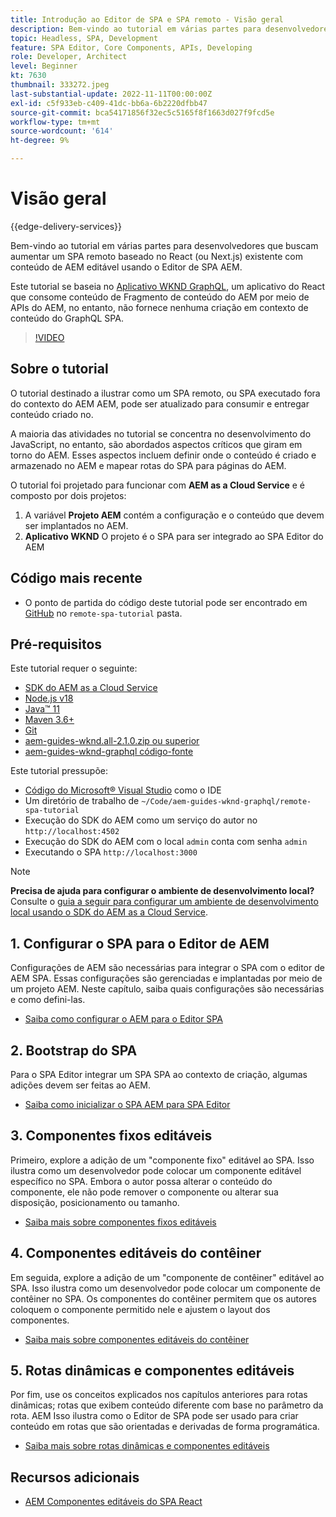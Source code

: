 ```yaml
---
title: Introdução ao Editor de SPA e SPA remoto - Visão geral
description: Bem-vindo ao tutorial em várias partes para desenvolvedores que buscam aumentar um SPA remoto existente com conteúdo de AEM editável usando o editor de AEM SPA.
topic: Headless, SPA, Development
feature: SPA Editor, Core Components, APIs, Developing
role: Developer, Architect
level: Beginner
kt: 7630
thumbnail: 333272.jpeg
last-substantial-update: 2022-11-11T00:00:00Z
exl-id: c5f933eb-c409-41dc-bb6a-6b2220dfbb47
source-git-commit: bca54171856f32ec5c5165f8f1663d027f9fcd5e
workflow-type: tm+mt
source-wordcount: '614'
ht-degree: 9%

---
```


# Visão geral

{{edge-delivery-services}}

Bem-vindo ao tutorial em várias partes para desenvolvedores que buscam aumentar um SPA remoto baseado no React (ou Next.js) existente com conteúdo de AEM editável usando o Editor de SPA AEM.

Este tutorial se baseia no [Aplicativo WKND GraphQL](https://experienceleague.adobe.com/docs/experience-manager-learn/getting-started-with-aem-headless/graphql/overview.html?lang=pt-BR), um aplicativo do React que consome conteúdo de Fragmento de conteúdo do AEM por meio de APIs do AEM, no entanto, não fornece nenhuma criação em contexto de conteúdo do GraphQL SPA.

>[!VIDEO](https://video.tv.adobe.com/v/333272?quality=12&learn=on)

## Sobre o tutorial

O tutorial destinado a ilustrar como um SPA remoto, ou SPA executado fora do contexto do AEM AEM, pode ser atualizado para consumir e entregar conteúdo criado no.

A maioria das atividades no tutorial se concentra no desenvolvimento do JavaScript, no entanto, são abordados aspectos críticos que giram em torno do AEM. Esses aspectos incluem definir onde o conteúdo é criado e armazenado no AEM e mapear rotas do SPA para páginas do AEM.

O tutorial foi projetado para funcionar com **AEM as a Cloud Service** e é composto por dois projetos:

1. A variável __Projeto AEM__ contém a configuração e o conteúdo que devem ser implantados no AEM.
1. __Aplicativo WKND__ O projeto é o SPA para ser integrado ao SPA Editor do AEM

## Código mais recente

+ O ponto de partida do código deste tutorial pode ser encontrado em [GitHub](https://github.com/adobe/aem-guides-wknd-graphql/tree/main/remote-spa-tutorial) no `remote-spa-tutorial` pasta.

## Pré-requisitos

Este tutorial requer o seguinte:

+ [SDK do AEM as a Cloud Service](https://experienceleague.adobe.com/docs/experience-manager-learn/cloud-service/local-development-environment-set-up/aem-runtime.html?lang=en)
+ [Node.js v18](https://nodejs.org/en/)
+ [Java™ 11](https://downloads.experiencecloud.adobe.com/content/software-distribution/en/general.html)
+ [Maven 3.6+](https://maven.apache.org/)
+ [Git](https://git-scm.com/downloads)
+ [aem-guides-wknd.all-2.1.0.zip ou superior](https://github.com/adobe/aem-guides-wknd/releases)
+ [aem-guides-wknd-graphql código-fonte](https://github.com/adobe/aem-guides-wknd-graphql/tree/main)

Este tutorial pressupõe:

+ [Código do Microsoft® Visual Studio](https://visualstudio.microsoft.com/) como o IDE
+ Um diretório de trabalho de `~/Code/aem-guides-wknd-graphql/remote-spa-tutorial`
+ Execução do SDK do AEM como um serviço do autor no `http://localhost:4502`
+ Execução do SDK do AEM com o local `admin` conta com senha `admin`
+ Executando o SPA `http://localhost:3000`

>[!NOTE]
>
> **Precisa de ajuda para configurar o ambiente de desenvolvimento local?** Consulte o [guia a seguir para configurar um ambiente de desenvolvimento local usando o SDK do AEM as a Cloud Service](https://experienceleague.adobe.com/docs/experience-manager-learn/cloud-service/local-development-environment-set-up/overview.html?lang=pt-BR).

## 1. Configurar o SPA para o Editor de AEM

Configurações de AEM são necessárias para integrar o SPA com o editor de AEM SPA. Essas configurações são gerenciadas e implantadas por meio de um projeto AEM. Neste capítulo, saiba quais configurações são necessárias e como defini-las.

+ [Saiba como configurar o AEM para o Editor SPA](./aem-configure.md)

## 2. Bootstrap do SPA

Para o SPA Editor integrar um SPA SPA ao contexto de criação, algumas adições devem ser feitas ao AEM.

+ [Saiba como inicializar o SPA AEM para SPA Editor](./spa-bootstrap.md)

## 3. Componentes fixos editáveis

Primeiro, explore a adição de um &quot;componente fixo&quot; editável ao SPA. Isso ilustra como um desenvolvedor pode colocar um componente editável específico no SPA. Embora o autor possa alterar o conteúdo do componente, ele não pode remover o componente ou alterar sua disposição, posicionamento ou tamanho.

+ [Saiba mais sobre componentes fixos editáveis](./spa-fixed-component.md)

## 4. Componentes editáveis do contêiner

Em seguida, explore a adição de um &quot;componente de contêiner&quot; editável ao SPA. Isso ilustra como um desenvolvedor pode colocar um componente de contêiner no SPA. Os componentes do contêiner permitem que os autores coloquem o componente permitido nele e ajustem o layout dos componentes.

+ [Saiba mais sobre componentes editáveis do contêiner](./spa-container-component.md)

## 5. Rotas dinâmicas e componentes editáveis

Por fim, use os conceitos explicados nos capítulos anteriores para rotas dinâmicas; rotas que exibem conteúdo diferente com base no parâmetro da rota. AEM Isso ilustra como o Editor de SPA pode ser usado para criar conteúdo em rotas que são orientadas e derivadas de forma programática.

+ [Saiba mais sobre rotas dinâmicas e componentes editáveis](./spa-dynamic-routes.md)

## Recursos adicionais

+ [AEM Componentes editáveis do SPA React](https://www.npmjs.com/package/@adobe/aem-react-editable-components)
